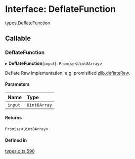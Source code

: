# Interface: DeflateFunction

[types](../modules/types.md).DeflateFunction

## Callable

### DeflateFunction

▸ **DeflateFunction**(`input`): `Promise`<`Uint8Array`\>

Deflate Raw implementation, e.g. promisified [zlib.deflateRaw](https://nodejs.org/api/zlib.html#zlib_zlib_deflateraw_buffer_options_callback).

#### Parameters

| Name | Type |
| :------ | :------ |
| `input` | `Uint8Array` |

#### Returns

`Promise`<`Uint8Array`\>

#### Defined in

[types.d.ts:590](https://github.com/panva/jose/blob/v3.15.2/src/types.d.ts#L590)
